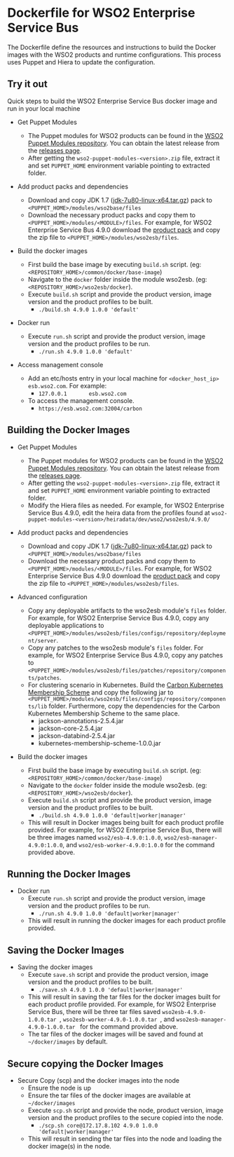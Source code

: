 # Dockerfile for WSO2 Enterprise Service Bus #
The Dockerfile define the resources and instructions to build the Docker images with the WSO2 products and runtime configurations. This process uses Puppet and Hiera to update the configuration.

## Try it out
Quick steps to build the WSO2 Enterprise Service Bus docker image and run in your local machine
  
* Get Puppet Modules
    - The Puppet modules for WSO2 products can be found in the [WSO2 Puppet Modules repository](https://github.com/wso2/puppet-modules). You can obtain the latest release from the [releases page](https://github.com/wso2/puppet-modules/releases). 
    - After getting the `wso2-puppet-modules-<version>.zip` file, extract it and set `PUPPET_HOME` environment variable pointing to extracted folder.

* Add product packs and dependencies
    - Download and copy JDK 1.7 ([jdk-7u80-linux-x64.tar.gz](http://www.oracle.com/technetwork/java/javase/downloads/jdk7-downloads-1880260.html)) pack to `<PUPPET_HOME>/modules/wso2base/files`
    - Download the necessary product packs and copy them to `<PUPPET_HOME>/modules/<MODULE>/files`. For example, for WSO2 Enterprise Service Bus 4.9.0 download the [product pack](http://wso2.com/products/enterprise-service-bus/) and copy the zip file to `<PUPPET_HOME>/modules/wso2esb/files`.

* Build the docker images
    - First build the base image by executing `build.sh` script. (eg: `<REPOSITORY_HOME>/common/docker/base-image`)
    - Navigate to the `docker` folder inside the module wso2esb. (eg: `<REPOSITORY_HOME>/wso2esb/docker`).
    - Execute `build.sh` script and provide the product version, image version and the product profiles to be built.
        + `./build.sh 4.9.0 1.0.0 'default'`

* Docker run
    - Execute `run.sh` script and provide the product version, image version and the product profiles to be run.
        + `./run.sh 4.9.0 1.0.0 'default'`

* Access management console
    - Add an etc/hosts entry in your local machine for `<docker_host_ip> esb.wso2.com`. For example:
        + `127.0.0.1       esb.wso2.com`
    -  To access the management console.
        + `https://esb.wso2.com:32004/carbon`

## Building the Docker Images

* Get Puppet Modules
    - The Puppet modules for WSO2 products can be found in the [WSO2 Puppet Modules repository](https://github.com/wso2/puppet-modules). You can obtain the latest release from the [releases page](https://github.com/wso2/puppet-modules/releases). 
    - After getting the `wso2-puppet-modules-<version>.zip` file, extract it and set `PUPPET_HOME` environment variable pointing to extracted folder. 
    - Modify the Hiera files as needed. For example, for WSO2 Enterprise Service Bus 4.9.0, edit the heira data from the profiles found at `wso2-puppet-modules-<version>/heiradata/dev/wso2/wso2esb/4.9.0/` 

* Add product packs and dependencies
    - Download and copy JDK 1.7 ([jdk-7u80-linux-x64.tar.gz](http://www.oracle.com/technetwork/java/javase/downloads/jdk7-downloads-1880260.html)) pack to `<PUPPET_HOME>/modules/wso2base/files`
    - Download the necessary product packs and copy them to `<PUPPET_HOME>/modules/<MODULE>/files`. For example, for WSO2 Enterprise Service Bus 4.9.0 download the [product pack](http://wso2.com/products/enterprise-service-bus/) and copy the zip file to `<PUPPET_HOME>/modules/wso2esb/files`.

* Advanced configuration
    - Copy any deployable artifacts to the wso2esb module's `files` folder. For example, for WSO2 Enterprise Service Bus 4.9.0, copy any deployable applications to `<PUPPET_HOME>/modules/wso2esb/files/configs/repository/deployment/server`.
    - Copy any patches to the wso2esb module's `files` folder. For example, for WSO2 Enterprise Service Bus 4.9.0, copy any patches to `<PUPPET_HOME>/modules/wso2esb/files/patches/repository/components/patches`.
    - For clustering scenario in Kubernetes. Build the [Carbon Kubernetes Membership Scheme](https://github.com/wso2/kubernetes-artifacts/tree/master/common/kubernetes-membership-scheme) and copy the following jar to `<PUPPET_HOME>/modules/wso2esb/files/configs/repository/components/lib` folder. Furthermore, copy the dependencies for the Carbon Kubernetes Membership Scheme to the same place.
        + jackson-annotations-2.5.4.jar
        + jackson-core-2.5.4.jar
        + jackson-databind-2.5.4.jar
        + kubernetes-membership-scheme-1.0.0.jar

* Build the docker images
    - First build the base image by executing `build.sh` script. (eg: `<REPOSITORY_HOME>/common/docker/base-image`)
    - Navigate to the `docker` folder inside the module wso2esb. (eg: `<REPOSITORY_HOME>/wso2esb/docker`).
    - Execute `build.sh` script and provide the product version, image version and the product profiles to be built.
        + `./build.sh 4.9.0 1.0.0 'default|worker|manager'`
    - This will result in Docker images being built for each product profile provided. For example, for WSO2 Enterprise Service Bus, there will be three images named `wso2/esb-4.9.0:1.0.0`, `wso2/esb-manager-4.9.0:1.0.0`, and `wso2/esb-worker-4.9.0:1.0.0` for the command provided above.

## Running the Docker Images

* Docker run
    - Execute `run.sh` script and provide the product version, image version and the product profiles to be run.
        + `./run.sh 4.9.0 1.0.0 'default|worker|manager'`
    - This will result in running the docker images for each product profile provided.
    
## Saving the Docker Images

* Saving the docker images
    - Execute `save.sh` script and provide the product version, image version and the product profiles to be built.
        + `./save.sh 4.9.0 1.0.0 'default|worker|manager'`
    - This will result in saving the tar files for the docker images built for each product profile provided. For example, for WSO2 Enterprise Service Bus, there will be three tar files saved `wso2esb-4.9.0-1.0.0.tar `, `wso2esb-worker-4.9.0-1.0.0.tar `, and `wso2esb-manager-4.9.0-1.0.0.tar ` for the command provided above. 
    - The tar files of the docker images will be saved and found at `~/docker/images` by default.

## Secure copying the Docker Images

* Secure Copy (scp) and the docker images into the node
    - Ensure the node is up
    - Ensure the tar files of the docker images are available at `~/docker/images`
    - Execute `scp.sh` script and provide the node, product version, image version and the product profiles to the secure copied into the node.
        + `./scp.sh core@172.17.8.102 4.9.0 1.0.0 'default|worker|manager'`
    - This will result in sending the tar files into the node and loading the docker image(s) in the node.